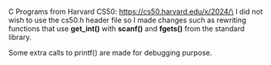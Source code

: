 C Programs from Harvard CS50: https://cs50.harvard.edu/x/2024/\
I did not wish to use the cs50.h header file so I made changes such as
rewriting functions that use **get_int()** with **scanf()** and **fgets()** from the standard library.

Some extra calls to printf() are made for debugging purpose.

